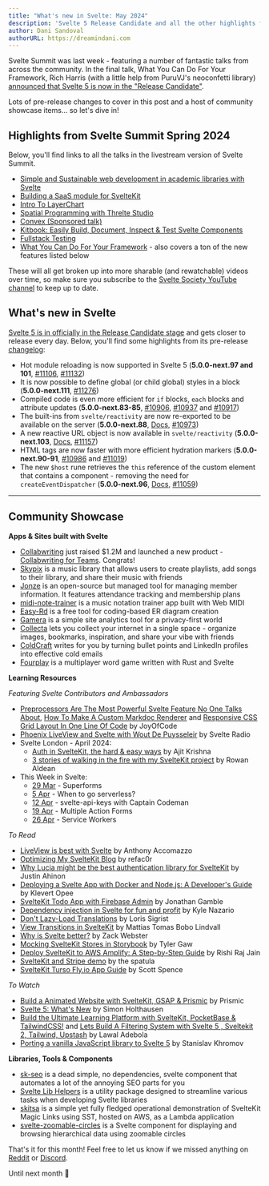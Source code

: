 ```yaml
---
title: "What's new in Svelte: May 2024"
description: 'Svelte 5 Release Candidate and all the other highlights from Svelte Summit Spring'
author: Dani Sandoval
authorURL: https://dreamindani.com
---
```


Svelte Summit was last week - featuring a number of fantastic talks from across the community. In the final talk, What You Can Do For Your Framework, Rich Harris (with a little help from PuruVJ's neoconfetti library) [announced that Svelte 5 is now in the "Release Candidate"](https://www.youtube.com/live/gkJ09joGBZ4?si=O5HR0PF-TDvNdVNf&t=8898).

Lots of pre-release changes to cover in this post and a host of community showcase items... so let's dive in!

## Highlights from Svelte Summit Spring 2024

Below, you'll find links to all the talks in the livestream version of Svelte Summit.

- [Simple and Sustainable web development in academic libraries with Svelte](https://www.youtube.com/live/gkJ09joGBZ4?si=ha0iruRIXv2Mql1w&t=894)
- [Building a SaaS module for SvelteKit](https://www.youtube.com/live/gkJ09joGBZ4?si=bqRe0Fbykm9sUqZS&t=1517)
- [Intro To LayerChart](https://www.youtube.com/live/gkJ09joGBZ4?si=o3rn0WqGBBQckF_2&t=2680)
- [Spatial Programming with Threlte Studio](https://www.youtube.com/live/gkJ09joGBZ4?si=dBL-EfWTLtu4fYSt&t=4026)
- [Convex (Sponsored talk)](https://www.youtube.com/live/gkJ09joGBZ4?si=5KKpLYXi0fLQqwZZ&t=4891)
- [Kitbook: Easily Build, Document, Inspect & Test Svelte Components](https://www.youtube.com/live/gkJ09joGBZ4?si=NMhjp5rBWgf3lV76&t=5903)
- [Fullstack Testing](https://www.youtube.com/live/gkJ09joGBZ4?si=8p5CRD9z-LADsMtO&t=6749)
- [What You Can Do For Your Framework](https://www.youtube.com/live/gkJ09joGBZ4?si=h4LKM12I_vJBBLZ-&t=8515) - also covers a ton of the new features listed below

These will all get broken up into more sharable (and rewatchable) videos over time, so make sure you subscribe to the [Svelte Society YouTube channel](https://www.youtube.com/@SvelteSociety/featured) to keep up to date.

## What's new in Svelte

[Svelte 5 is in officially in the Release Candidate stage](https://svelte-5-preview.vercel.app/docs/introduction) and gets closer to release every day. Below, you'll find some highlights from its pre-release [changelog](https://github.com/sveltejs/svelte/blob/main/packages/svelte/CHANGELOG.md):

- Hot module reloading is now supported in Svelte 5 (**5.0.0-next.97 and 101**, [#11106](https://github.com/sveltejs/svelte/pull/11106), [#11132](https://github.com/sveltejs/svelte/pull/11132))
- It is now possible to define global (or child global) styles in a block (**5.0.0-next.111**, [#11276](https://github.com/sveltejs/svelte/pull/11276))
- Compiled code is even more efficient for `if` blocks, `each` blocks and attribute updates (**5.0.0-next.83-85**, [#10906](https://github.com/sveltejs/svelte/pull/10906), [#10937](https://github.com/sveltejs/svelte/pull/10937) and [#10917](https://github.com/sveltejs/svelte/pull/10917))
- The built-ins from `svelte/reactivity` are now re-exported to be available on the server (**5.0.0-next.88**, [Docs](https://svelte-5-preview.vercel.app/docs/imports#svelte-reactivity), [#10973](https://github.com/sveltejs/svelte/pull/10973))
- A new reactive URL object is now available in `svelte/reactivity` (**5.0.0-next.103**, [Docs](https://svelte-5-preview.vercel.app/docs/imports#svelte-reactivity), [#11157](https://github.com/sveltejs/svelte/pull/11157))
- HTML tags are now faster with more efficient hydration markers (**5.0.0-next.90-91**, [#10986](https://github.com/sveltejs/svelte/pull/10986) and [#11019](https://github.com/sveltejs/svelte/pull/11019))
- The new `$host` rune retrieves the `this` reference of the custom element that contains a component - removing the need for `createEventDispatcher` (**5.0.0-next.96**, [Docs](https://svelte-5-preview.vercel.app/docs/runes#host), [#11059](https://github.com/sveltejs/svelte/pull/11059))


---

## Community Showcase

**Apps & Sites built with Svelte**

- [Collabwriting](https://www.reddit.com/r/sveltejs/comments/1c6zylc/weve_just_raised_12m_launched_new_product_2year/) just raised $1.2M and launched a new product - [Collabwriting for Teams](https://www.producthunt.com/posts/collabwriting-for-teams). Congrats!
- [Skypix](https://github.com/GhostWalker562/css475-music-library) is a music library that allows users to create playlists, add songs to their library, and share their music with friends
- [Jonze](https://github.com/Pelps12/jonze) is an open-source but managed tool for managing member information. It features attendance tracking and membership plans
- [midi-note-trainer](https://github.com/TeemuKoivisto/midi-note-trainer) is a music notation trainer app built with Web MIDI
- [Easy-Rd](https://easyrd.dev/) is a free tool for coding-based ER diagram creation
- [Gamera](https://gamera.app/) is a simple site analytics tool for a privacy-first world
- [Collecta](https://collecta.space/) lets you collect your internet in a single space - organize images, bookmarks, inspiration, and share your vibe with friends
- [ColdCraft](https://coldcraft.ai/) writes for you by turning bullet points and LinkedIn profiles into effective cold emails
- [Fourplay](https://github.com/kilroyjones/fourplay) is a multiplayer word game written with Rust and Svelte 


**Learning Resources**

_Featuring Svelte Contributors and Ambassadors_
- [Preprocessors Are The Most Powerful Svelte Feature No One Talks About](https://www.youtube.com/watch?v=FNIwqQx7mOo), [How To Make A Custom Markdoc Renderer](https://www.youtube.com/watch?v=mWt7jsgZIWw) and [Responsive CSS Grid Layout In One Line Of Code](https://www.youtube.com/watch?v=b9N1qLTVhvs) by JoyOfCode
- [Phoenix LiveView and Svelte with Wout De Puysseleir](https://www.svelteradio.com/episodes/phoenix-liveview-and-svelte-with-wout-de-puysseleir) by Svelte Radio
- Svelte London - April 2024:
  - [Auth in SvelteKit, the hard & easy ways](https://www.youtube.com/live/IJh7w6DtOIs?si=Y7f0U3y8FUGtdU_X&t=191) by Ajit Krishna
  - [3 stories of walking in the fire with my SvelteKit project](https://www.youtube.com/live/IJh7w6DtOIs?si=uOoqnEa1MWUZsHJp&t=1993) by Rowan Aldean
- This Week in Svelte:
  - [29 Mar](https://www.youtube.com/watch?v=OqwVuE2I5lM) - Superforms
  - [5 Apr](https://www.youtube.com/watch?v=MmiBRw8aoXI) - When to go serverless?
  - [12 Apr](https://www.youtube.com/watch?v=WQFjaM1-Hm0) - svelte-api-keys with Captain Codeman
  - [19 Apr](https://www.youtube.com/watch?v=r_snb9XDX6Q) - Multiple Action Forms
  - [26 Apr](https://www.youtube.com/watch?v=TbZpK-LtCME) - Service Workers


_To Read_

- [LiveView is best with Svelte](https://blog.sequin.io/liveview-is-best-with-svelte/) by Anthony Accomazzo
- [Optimizing My SvelteKit Blog](https://www.refact0r.dev/blog/optimizing-sveltekit) by refac0r
- [Why Lucia might be the best authentication library for SvelteKit](https://omrecipes.dev/blog/lucia-best-auth-library-sveltekit) by Justin Ahinon
- [Deploying a Svelte App with Docker and Node.js: A Developer's Guide](https://www.klevertopee.com/post?id=d85fccb0-ed24-4175-8165-b601e661a37d) by Klevert Opee
- [SvelteKit Todo App with Firebase Admin](https://code.build/p/sveltekit-todo-app-with-firebase-admin-tqdc5j) by Jonathan Gamble
- [Dependency injection in Svelte for fun and profit](https://kylenazario.com/blog/dependency-injection-in-svelte) by Kyle Nazario
- [Don't Lazy-Load Translations](https://inlang.com/g/mqlyfa7l/guide-lorissigrist-dontlazyload) by Loris Sigrist
- [View Transitions in SvelteKit](https://thnee.se/sveltekit-view-transitions) by Mattias Tomas Bobo Lindvall
- [Why is Svelte better?](https://www.zackwebster.com/blogs/why-is-svelte-better) by Zack Webster
- [Mocking SvelteKit Stores in Storybook](https://tylergaw.com/blog/mocking-sveltekit-stores-in-storybook/) by Tyler Gaw
- [Deploy SvelteKit to AWS Amplify: A Step-by-Step Guide](https://www.launchfa.st/blog/deploy-sveltekit-aws-amplify) by Rishi Raj Jain
- [SvelteKit and Stripe demo](https://www.thespatula.io/projects/sveltekit-stripe-demo/demo/) by the spatula
- [SvelteKit Turso Fly.io App Guide](https://scottspence.com/posts/sveltekit-turso-flyio-app-guide) by Scott Spence


_To Watch_

- [Build a Animated Website with SvelteKit, GSAP & Prismic](https://www.youtube.com/watch?v=v5Ncz5AcXjI) by Prismic
- [Svelte 5: What's New](https://www.youtube.com/watch?v=kvFqpaTP0a0) by Simon Holthausen
- [Build the Ultimate Learning Platform with SvelteKit, PocketBase & TailwindCSS!](https://www.youtube.com/watch?v=b2ftRSX1iZ0&t=47s) and [Lets Build A Filtering System with Svelte 5 , Sveltekit 2, Tailwind, Upstash](https://www.youtube.com/watch?v=5urk4ui_l5o) by Lawal Adebola
- [Porting a vanilla JavaScript library to Svelte 5](https://www.youtube.com/watch?v=apIJlWJ3HgQ) by Stanislav Khromov


**Libraries, Tools & Components**

- [sk-seo](https://github.com/TheDahoom/Sveltekit-seo/) is a dead simple, no dependencies, svelte component that automates a lot of the annoying SEO parts for you
- [Svelte Lib Helpers](https://github.com/shinokada/svelte-lib-helpers) is a utility package designed to streamline various tasks when developing Svelte libraries
- [skitsa](https://github.com/michaelcuneo/sveltekit-sst-auth) is a simple yet fully fledged operational demonstration of SvelteKit Magic Links using SST, hosted on AWS, as a Lambda application
- [svelte-zoomable-circles](https://www.npmjs.com/package/svelte-zoomable-circles) is a Svelte component for displaying and browsing hierarchical data using zoomable circles


That's it for this month! Feel free to let us know if we missed anything on [Reddit](https://www.reddit.com/r/sveltejs/) or [Discord](https://discord.gg/svelte).

Until next month 👋

